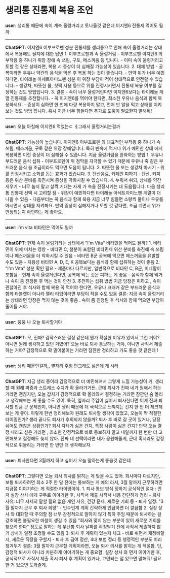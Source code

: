 # 생리통 진통제 복용 조언

**user**:
생리통 때문에 속이 계속 울렁거리고 토나올것 같은데 이지엔6 진통제 먹어도 될까

---

**ChatGPT**:
이지엔6 이부프로펜 성분 진통제를 생리통으로 인해 속이 울렁거리는 상태에서 복용해도 될지에 대한 답변 1. 이부프로펜과 속 울렁거림 - 이부프로펜 이지엔6 의 부작용 중 하나가 위장 장애 속 쓰림, 구토, 메스꺼움 등 입니다. - 이미 속이 울렁거리고 토할 것 같은 상태라면, 복용 시 증상이 더 심해질 가능성이 있습니다. 2. 대체 방법 - 공복이라면 우유나 약간의 음식을 먹은 후 복용 하는 것이 좋습니다. - 만약 위가 너무 예민하다면, 타이레놀 아세트아미노펜 성분 이 위장 부담이 적어 상대적으로 안전할 수 있습니다. - 생강차, 따뜻한 물, 핫팩 사용 등으로 위를 진정시키면서 진통제 복용 여부를 결정하는 것도 방법입니다. 3. 결론 - 속이 너무 울렁거린다면 이지엔6보다는 타이레놀 계열 진통제를 추천합니다. - 꼭 이지엔6를 먹어야 한다면, 최소한 우유나 음식과 함께 복용하세요. - 증상이 심하면 한 번에 다량 복용하지 말고, 먼저 반 알을 먹고 상태를 지켜보는 것도 방법 입니다. 혹시 지금 너무 힘들다면 추가로 도움이 필요한지 말해줘!

---

**user**:
오늘 아침에 이지엔6 먹었는ㄷ ㅔ그래서 울렁거리는걸까

---

**ChatGPT**:
가능성이 높습니다. 이지엔6 이부프로펜 의 대표적인 부작용 중 하나가 속 쓰림, 메스꺼움, 구토 같은 위장 장애입니다. 특히 빈속에 먹거나 위가 예민한 상태 에서 복용하면 이런 증상이 더 심해질 수 있습니다. 지금 울렁거림을 완화하는 방법 1. 우유나 부드러운 음식 섭취 - 이부프로펜이 위 점막을 자극할 수 있기 때문에 우유나 죽 같은 부드러운 음식 을 조금이라도 먹으면 도움이 됩니다. 2. 따뜻한 물 또는 생강차 마시기 - 위를 진정시키고 소화를 돕는 효과가 있습니다. 3. 탄산음료, 카페인 피하기 - 탄산, 커피 등은 위산 분비를 촉진시켜 증상을 악화시킬 수 있습니다. 4. 누워서 쉬되, 상체를 약간 세우기 - 너무 눕지 말고 살짝 기대는 자세 가 속을 진정시키는 데 도움됩니다. 다음 생리통 진통제 선택 시 고려할 점 - 위장이 예민하다면 타이레놀 아세트아미노펜 계열이 더 나을 수 있음 - 다음부터는 꼭 음식과 함께 복용 지금 너무 힘들면 소량씩 물이나 우유를 마시면서 상태를 지켜봐요. 만약 증상이 심해지거나 토할 것 같다면, 조금 쉬면서 위가 안정되는지 확인하는 게 좋아요.

---

**user**:
i'm vita 비타민은 먹어도 될까

---

**ChatGPT**:
현재 속이 울렁거리는 상태에서 "I'm Vita" 비타민을 먹어도 될까? 1. 비타민이 위에 미치는 영향 - 비타민 C, 철분이 포함된 비타민제 위산 분비를 촉진해 속 쓰림이나 메스꺼움을 더 악화시킬 수 있음 - 비타민 B군 공복에 먹으면 메스꺼움을 유발할 수도 있음 - 지용성 비타민 A, D, E, K 공복보다는 음식과 함께 섭취하는 것이 좋음 2. "I'm Vita" 성분 확인 필요 - 제품마다 다르지만, 일반적으로 비타민 C, B군, 미네랄이 포함됨 - 현재 속이 울렁거린다면, 공복에 먹는 것은 피하는 게 좋음 - 음식과 함께 먹거나 속이 좀 진정된 후 먹는 것이 안전 3. 추천하는 섭취 방법 지금 당장은 피하고 , 속이 괜찮아진 후 식사와 함께 복용 꼭 먹어야 한다면, 우유나 크래커 같은 부드러운 음식과 함께 타블렛이 아니라 젤리 타입이라면 부담이 적을 수도 있음 결론: 지금 속이 울렁거리는 상태라면 당장은 먹지 않는 것이 좋음 . 속이 좀 진정된 후 식사와 함께 먹으면 부담이 줄어들 거야.

---

**user**:
웅웅 나 오늘 퇴사할거야

---

**ChatGPT**:
오, 진짜? 갑작스러운 결정 같은데 뭔가 확실한 이유가 있어서 그런 거야? 아니면 원래 생각하고 있던 거였어? 오늘 바로 퇴사 통보하는 거야, 아니면 사직서 제출하는 거야? 감정적으로 확 밀어붙이는 거라면 잠깐만 정리하고 가도 좋을 것 같은데 !

---

**user**:
생리 때문인걸까,, 옆자리 주임 안그래도 싫은데 개 시러

---

**ChatGPT**:
지금 생리 중이라 감정적으로 더 예민해져서 그렇게 느낄 가능성이 커. 생리할 때 원래 짜증과 스트레스 수치가 확 올라가거든. 근데 퇴사가 진짜 네가 원해서 하는 거라면 괜찮지만, 오늘 갑자기 감정적으로 확 올라와서 결정하는 거라면 잠깐만 숨 돌리고 생각해보는 게 좋을 수도 있어. 특히, 옆자리 주임이 싫어서 퇴사한다면 이게 진짜 퇴사할 만큼 큰 문제인지, 아니면 생리 때문에 더 극적으로 느껴지는 건지 한 번 더 체크해보는 게 좋아. 이렇게 한번 정리해보자 원래도 퇴사할 생각이 있었고, 오늘이 딱 적절한 타이밍인가? 생리 끝나도 퇴사가 후회되지 않을까? 퇴사 후 바로 갈 곳이 있거나, 당장 쉬어도 괜찮은 상황인가? 회사 자체가 싫은 건지, 특정 사람이 싫은 건지? 만약 오늘 결정 내리고 싶은 거라면 , 최소한 감정적으로 바로 통보하지 말고 내일까지 한 번만 더 고민해보고 결정해도 늦지 않아. 진짜 네 선택이라면 내가 응원해줄게, 근데 혹시라도 감정적으로 휘둘리는 거라면 한 번만 더 생각해보자.

---

**user**:
퇴사한다면 3월까지 하고 싶어서 오늘 말하는게 좋을것 같은데

---

**ChatGPT**:
그렇다면 오늘 퇴사 의사를 밝히는 게 맞을 수도 있어. 회사마다 다르지만, 보통 퇴사하려면 최소 2주 한 달 전에는 통보하는 게 예의 라서, 3월 말까지 근무하려면 지금쯤 이야기하는 게 적절한 타이밍이야. 1. 퇴사 통보 방식 정하기 공식적인 절차 : 먼저 실장 상사 에게 구두로 이야기한 후, 사직서 제출 사직서 내용 간단하게 정리 - 퇴사 사유: 너무 자세히 말할 필요 없음 개인 사유, 건강 문제, 새로운 기회 등 - 퇴사 일정: "3월 말까지 근무 후 퇴사 희망" - 인수인계 계획 간략하게 언급하면 더 깔끔함 2. 실장 상사 와 대화할 때 주의할 점 너무 감정적으로 말하지 않기 특히 주임 때문에 퇴사하는 걸 강조하면 불필요한 마찰이 생길 수 있음 "회사와 맞지 않는 부분이 있어 새로운 기회를 찾으려 한다" 정도로 말하는 게 무난함 퇴사 날짜를 확정받기 전에 사직서 제출하지 않기 상사가 일정 조정할 수도 있음 3. 퇴사 후 계획이 있는지 체크 - 바로 쉬면서 재정비할지, 새로운 직장을 구할지 - 퇴사 후 급여 정산, 4대 보험 정리 등 행정적인 부분도 미리 챙겨두기 결론: 3월 말까지 근무할 계획이라면, 오늘 퇴사 의사를 밝히는 게 적절함. 단, 감정적 퇴사가 아니라 차분하게 이야기하는 게 중요함. 실장 상사 와 먼저 이야기한 후, 공식적으로 사직서 제출 혹시 퇴사 후 계획이 있거나, 고민되는 점 있으면 말해줘! 필요한 거 있으면 도와줄게.

---

